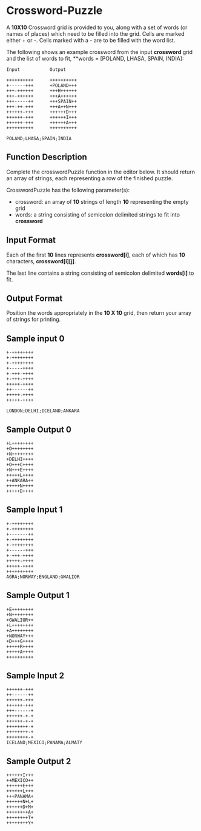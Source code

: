 # Crossword-Puzzle

A **10X10** Crossword grid is provided to you, along with a set of words (or names of places) which need to be filled into the grid. Cells are marked either + or -. Cells marked with a - are to be filled with the word list.

The following shows an example crossword from the input **crossword** grid and the list of words to fit, **words = [POLAND, LHASA, SPAIN, INDIA]:

```
Input 	   		Output

++++++++++ 		++++++++++
+------+++ 		+POLAND+++
+++-++++++ 		+++H++++++
+++-++++++ 		+++A++++++
+++-----++ 		+++SPAIN++
+++-++-+++ 		+++A++N+++
++++++-+++ 		++++++D+++
++++++-+++ 		++++++I+++
++++++-+++ 		++++++A+++
++++++++++ 		++++++++++

POLAND;LHASA;SPAIN;INDIA
```

## Function Description

Complete the crosswordPuzzle function in the editor below. It should return an array of strings, each representing a row of the finished puzzle.

CrosswordPuzzle has the following parameter(s):

* crossword: an array of **10** strings of length **10** representing the empty grid
* words: a string consisting of semicolon delimited strings to fit into **crossword**

## Input Format

Each of the first **10** lines represents **crossword[i]**, each of which has **10** characters, **crossword[i][j]**.

The last line contains a string consisting of semicolon delimited **words[i]** to fit.

## Output Format

Position the words appropriately in the **10 X 10** grid, then return your array of strings for printing.

## Sample input 0

```
+-++++++++
+-++++++++
+-++++++++
+-----++++
+-+++-++++
+-+++-++++
+++++-++++
++------++
+++++-++++
+++++-++++

LONDON;DELHI;ICELAND;ANKARA
```

## Sample Output 0

```
+L++++++++
+O++++++++
+N++++++++
+DELHI++++
+O+++C++++
+N+++E++++
+++++L++++
++ANKARA++
+++++N++++
+++++D++++
```

## Sample Input 1

```
+-++++++++
+-++++++++
+-------++
+-++++++++
+-++++++++
+------+++
+-+++-++++
+++++-++++
+++++-++++
++++++++++
AGRA;NORWAY;ENGLAND;GWALIOR
```

## Sample Output 1

```
+E++++++++
+N++++++++
+GWALIOR++
+L++++++++
+A++++++++
+NORWAY+++
+D+++G++++
+++++R++++
+++++A++++
++++++++++
```

## Sample Input 2

```
++++++-+++
++------++
++++++-+++
++++++-+++
+++------+
++++++-+-+
++++++-+-+
++++++++-+
++++++++-+
++++++++-+
ICELAND;MEXICO;PANAMA;ALMATY
```

## Sample Output 2

```
++++++I+++
++MEXICO++
++++++E+++
++++++L+++
+++PANAMA+
++++++N+L+
++++++D+M+
++++++++A+
++++++++T+
++++++++Y+
```